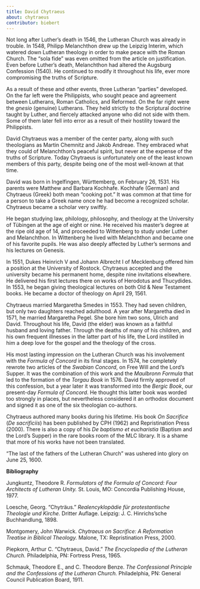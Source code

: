```yaml
---
title: David Chytraeus
about: chytraeus
contributor: biebert
---
```


Not long after Luther’s death in 1546, the Lutheran Church was already in trouble. In 1548, Philipp Melanchthon drew up the Leipzig Interim, which watered down Lutheran theology in order to make peace with the Roman Church. The “sola fide” was even omitted from the article on justification. Even before Luther’s death, Melanchthon had altered the Augsburg Confession (1540). He continued to modify it throughout his life, ever more compromising the truths of Scripture.

As a result of these and other events, three Lutheran “parties” developed. On the far left were the Philippists, who sought peace and agreement between Lutherans, Roman Catholics, and Reformed. On the far right were the *gnesio* (genuine) Lutherans. They held strictly to the Scriptural doctrine taught by Luther, and fiercely attacked anyone who did not side with them. Some of them later fell into error as a result of their hostility toward the Philippists.

David Chytraeus was a member of the center party, along with such theologians as Martin Chemnitz and Jakob Andreae. They embraced what they could of Melanchthon’s peaceful spirit, but never at the expense of the truths of Scripture. Today Chytraeus is unfortunately one of the least known members of this party, despite being one of the most well-known at that time.

David was born in Ingelfingen, Württemberg, on February 26, 1531. His parents were Matthew and Barbara Kochhafe. Kochhafe (German) and Chytraeus (Greek) both mean “cooking pot.” It was common at that time for a person to take a Greek name once he had become a recognized scholar. Chytraeus became a scholar very swiftly.

He began studying law, philology, philosophy, and theology at the University of Tübingen at the age of eight or nine. He received his master’s degree at the ripe old age of 14, and proceeded to Wittenberg to study under Luther and Melanchthon. In Wittenberg he lived with Melanchthon and became one of his favorite pupils. He was also deeply affected by Luther’s sermons and his lectures on Genesis.

In 1551, Dukes Heinrich V and Johann Albrecht I of Mecklenburg offered him a position at the University of Rostock. Chytraeus accepted and the university became his permanent home, despite nine invitations elsewhere. He delivered his first lectures there on works of Herodotus and Thucydides. In 1553, he began giving theological lectures on both Old & New Testament books. He became a doctor of theology on April 29, 1561.

Chytraeus married Margaretha Smedes in 1553. They had seven children, but only two daughters reached adulthood. A year after Margaretha died in 1571, he married Margaretha Pegel. She bore him two sons, Ulrich and David. Throughout his life, David (the elder) was known as a faithful husband and loving father. Through the deaths of many of his children, and his own frequent illnesses in the latter part of his life, the Lord instilled in him a deep love for the gospel and the theology of the cross.

His most lasting impression on the Lutheran Church was his involvement with the *Formula of Concord* in its final stages. In 1574, he completely rewrote two articles of the *Swabian Concord*, on Free Will and the Lord’s Supper. It was the combination of this work and the *Maulbronn Formula* that led to the formation of the *Torgau Book* in 1576. David firmly approved of this confession, but a year later it was transformed into the *Bergic Book*, our present-day *Formula of Concord*. He thought this latter book was worded too strongly in places, but nevertheless considered it an orthodox document and signed it as one of the six theologian co-authors.

Chytraeus authored many books during his lifetime. His book *On Sacrifice* (*De sacrificiis*) has been published by CPH (1962) and Repristination Press (2000). There is also a copy of his *De baptismo et eucharistia* (Baptism and the Lord’s Supper) in the rare books room of the MLC library. It is a shame that more of his works have not been translated.

“The last of the fathers of the Lutheran Church” was ushered into glory on June 25, 1600.

**Bibliography**

Jungkuntz, Theodore R. *Formulators of the Formula of Concord: Four Architects of Lutheran Unity.* St. Louis, MO: Concordia Publishing House, 1977.

Loesche, Georg. “Chyträus.” *Realencyklopädie für protestantische Theologie und Kirche.* Dritter Auflage. Leipzig: J. C. Hinrichs’sche Buchhandlung, 1898.

Montgomery, John Warwick. *Chytraeus on Sacrifice: A Reformation Treatise in Biblical Theology.* Malone, TX: Repristination Press, 2000.

Piepkorn, Arthur C. “Chytraeus, David.” *The Encyclopedia of the Lutheran Church.* Philadelphia, PN: Fortress Press, 1965.

Schmauk, Theodore E., and C. Theodore Benze. *The Confessional Principle and the Confessions of the Lutheran Church.* Philadelphia, PN: General Council Publication Board, 1911. 
